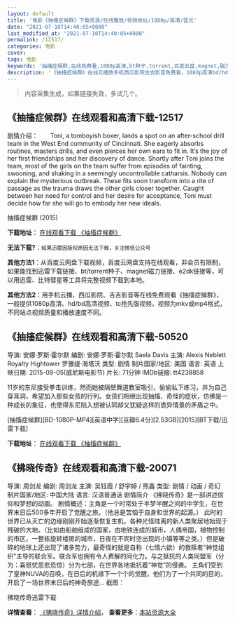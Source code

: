 ```yaml
---
layout: default
title: '电影《抽搐症候群》下载资源/在线播放/视频地址/1080p/高清/蓝光'
date: "2021-07-10T14:40:05+0800"
last_modified_at: "2021-07-10T14:40:05+0800"
permalink: /12517/
categories: 电影
cover:
tags: 电影
keywords: '抽搐症候群,在线免费看,1080p高清,bt种子,torrent,百度云盘,magnet,磁力链,迅雷下载资源'
description: '《抽搐症候群》在线云播放手机西瓜影院吉吉影音免费看，1080p高清bd/hd未删减完整版和tc抢先枪版，mkv/mp4格式，附带bt/torrent种子、magnet/磁力链、百度云盘、网盘资源迅雷下载链接'
---
```


>内容采集生成，如果链接失效，多试几个。


## 《抽搐症候群》在线观看和高清下载-12517

剧情介绍：　　Toni, a tomboyish boxer, lands a spot on an after-school drill team in the West End community of Cincinnati. She eagerly absorbs routines, masters drills, and even pierces her own ears to fit in. It’s the joy of her first friendships and her discovery of dance. Shortly after Toni joins the team, most of the girls on the team suffer from episodes of fainting, swooning, and shaking in a seemingly uncontrollable catharsis. Nobody can explain the mysterious outbreak. These fits soon transform into a rite of passage as the trauma draws the other girls closer together. Caught between her need for control and her desire for acceptance, Toni must decide how far she will go to embody her new ideals.


抽搐症候群 (2015)

**下载地址**： [在线观看下载 《抽搐症候群》](https://www.btbtdy.me/btdy/dy6845.html) 


**无法下载?**：`如果迅雷因版权原因无法下载，关注微信公众号 `

**其他方法1**：从百度云网盘下载视频，百度云网盘支持在线观看，非会员有限制，如果能找到迅雷下载链接、bt/torrent种子、magnet磁力链接、e2dk链接等，可以用迅雷、比特彗星等工具将完整视频下载到本地。

**其他方法2**：用手机云播、西瓜影院、吉吉影音等在线免费观看《抽搐症候群》，一般提供1080p高清、hd/bd高清视频、tc抢先版视频，视频为mkv或mp4格式，不同站点视频质量和播放速度不同。


## 《抽搐症候群》在线观看和高清下载-50520

导演: 安娜·罗斯·霍尔默 编剧: 安娜·罗斯·霍尔默 Saela Davis 主演: Alexis Neblett Royalty Hightower 罗雅缇·海塔沃 类型: 剧情 制片国家/地区: 美国 语言: 英语 上映日期: 2015-09-05(威尼斯电影节) 片长: 71分钟 IMDb链接: tt4238858

11岁的东尼接受拳击训练，然而她被隔壁舞道教室吸引，偷偷私下练习，并为自己穿耳洞，希望加入那些女孩的行列。女孩们相继出现抽搐、奇怪的症状，仿佛是一种成长的象征，也使得东尼陷入想被认同却又犹疑这样的诡异情景的矛盾之中。


[抽搐症候群][BD-1080P-MP4][英语中字][豆瓣6.4分][2.53GB][2015][BT下载/迅雷下载]

**下载地址**： [在线观看下载 《抽搐症候群》](https://www.btdx8.com/torrent/cczhq_2015.html) 


## 《拂晓传奇》在线观看和高清下载-20071

导演: 周剑龙 编剧: 周剑龙 主演: 吴钰霞 / 舒宇婷 / 熊鑫 类型: 剧情 / 动画 / 奇幻 制片国家/地区: 中国大陆 语言: 汉语普通话 剧情简介 《拂晓传奇》是一部讲述信仰和梦想的动画。 剧情概述：主角是一个时常处于半梦半醒之间的中学生，在世界末日后500多年开启了觉醒之旅。（他总是苦恼于自身和世界的起源。） 此时的世界已从灭亡的边缘刚刚开始逐渐恢复生机，各种光怪陆离的新人类聚居地始现于残破的大地。（比如由船舶组成的国家，由地铁连成的城市，人偶帝国，植物控制的市区，一整栋旋转楼房的城市，日夜在不同时空出现的小镇等等之类。）但是破碎的地球上还出现了诸多势力，最奇怪的就是自称（七情六欲）的救赎者“神觉组织”主导的联合军。联合军也拥有令人费解的同化力。与之抵抗的人类同盟军（分为：喜怒忧思悲恐惊）分为七部，在世界各地抵抗着“神觉”的侵袭。 主角们受到了皇神NUVA的召唤，在日后的机缘下一个个的觉醒。他们为了一个共同的目的，开启了一场世界末日后的神奇旅途… 截图：


拂晓传奇迅雷下载

**详情查看**： [《拂晓传奇》详情介绍](/movie/20071/)， **查看更多**：[本站资源大全](/movie/t/all/)

